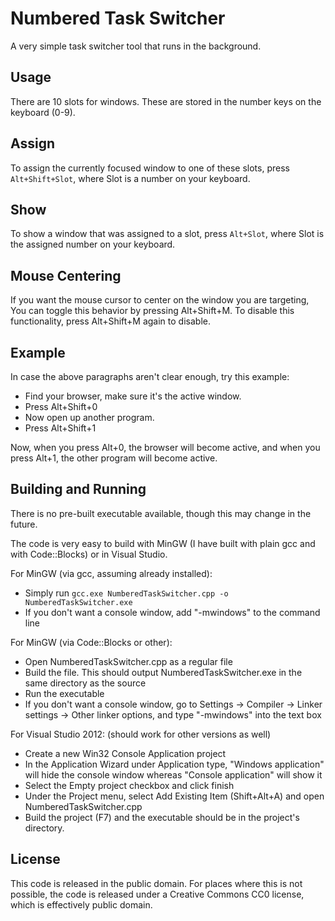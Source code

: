 # Numbered Task Switcher
A very simple task switcher tool that runs in the background.

## Usage
There are 10 slots for windows. These are stored in the number keys on the keyboard (0-9).

## Assign
To assign the currently focused window to one of these slots, press `Alt+Shift+Slot`, where Slot is a number on your keyboard.

## Show
To show a window that was assigned to a slot, press `Alt+Slot`, where Slot is the assigned number on your keyboard.

## Mouse Centering
If you want the mouse cursor to center on the window you are targeting, You can toggle this behavior by pressing Alt+Shift+M.
To disable this functionality, press Alt+Shift+M again to disable.

## Example
In case the above paragraphs aren't clear enough, try this example:
- Find your browser, make sure it's the active window.
- Press Alt+Shift+0
- Now open up another program.
- Press Alt+Shift+1

Now, when you press Alt+0, the browser will become active, and when you press Alt+1, the other program will become active.

## Building and Running
There is no pre-built executable available, though this may change in the future.

The code is very easy to build with MinGW (I have built with plain gcc and with Code::Blocks) or in Visual Studio.

For MinGW (via gcc, assuming already installed):
- Simply run `gcc.exe NumberedTaskSwitcher.cpp -o NumberedTaskSwitcher.exe`
- If you don't want a console window, add "-mwindows" to the command line

For MinGW (via Code::Blocks or other):
- Open NumberedTaskSwitcher.cpp as a regular file
- Build the file. This should output NumberedTaskSwitcher.exe in the same directory as the source
- Run the executable
- If you don't want a console window, go to Settings -> Compiler -> Linker settings -> Other linker options, and type "-mwindows" into the text box

For Visual Studio 2012: (should work for other versions as well)
- Create a new Win32 Console Application project
- In the Application Wizard under Application type, "Windows application" will hide the console window whereas "Console application" will show it
- Select the Empty project checkbox and click finish
- Under the Project menu, select Add Existing Item (Shift+Alt+A) and open NumberedTaskSwitcher.cpp
- Build the project (F7) and the executable should be in the project's directory.

## License
This code is released in the public domain. For places where this is not possible, the code is released under a Creative Commons CC0 license, which is effectively public domain.
